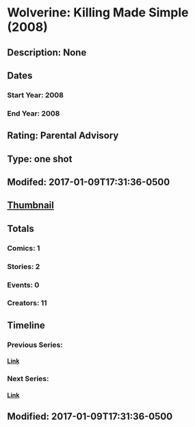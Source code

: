 # Wolverine: Killing Made Simple (2008)
## Description: None
## Dates
### Start Year: 2008
### End Year: 2008
## Rating: Parental Advisory
## Type: one shot
## Modifed: 2017-01-09T17:31:36-0500
## [Thumbnail](http://i.annihil.us/u/prod/marvel/i/mg/6/a0/4c36193d8c7b4.jpg)
## Totals
### Comics: 1
### Stories: 2
### Events: 0
### Creators: 11
## Timeline
### Previous Series: 
#### [Link]()
### Next Series: 
#### [Link]()
## Modified: 2017-01-09T17:31:36-0500